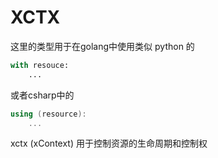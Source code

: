 # XCTX

这里的类型用于在golang中使用类似 python 的
```python
with resouce:
    ...
```
或者csharp中的
```csharp
using (resource):
    ...
```

xctx (xContext) 用于控制资源的生命周期和控制权